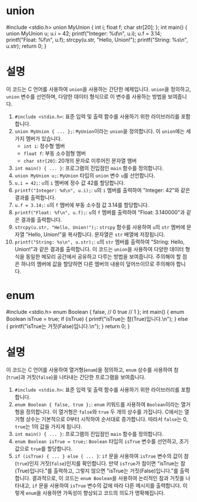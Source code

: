 # union

#include <stdio.h>
union MyUnion {
    int i;
    float f;
    char str[20];
};
int main() {
    union MyUnion u;
    u.i = 42;
    printf("Integer: %d\n", u.i);
    u.f = 3.14;
    printf("Float: %f\n", u.f);
    strcpy(u.str, "Hello, Union!");
    printf("String: %s\n", u.str);
    return 0;
}

# 설명
이 코드는 C 언어를 사용하여 `union`을 사용하는 간단한 예제입니다. `union`을 정의하고, `union` 변수를 선언하며, 다양한 데이터 형식으로 이 변수를 사용하는 방법을 보여줍니다.
1. `#include <stdio.h>`: 표준 입력 및 출력 함수를 사용하기 위한 라이브러리를 포함합니다.
2. `union MyUnion { ... };`: `MyUnion`이라는 `union`을 정의합니다. 이 `union`에는 세 가지 멤버가 있습니다.
   - `int i`: 정수형 멤버
   - `float f`: 부동 소수점형 멤버
   - `char str[20]`: 20개의 문자로 이루어진 문자열 멤버
3. `int main() { ... }`: 프로그램의 진입점인 `main` 함수를 정의합니다.
4. `union MyUnion u;`: `MyUnion` 타입의 `union` 변수 `u`를 선언합니다.
5. `u.i = 42;`: `u`의 `i` 멤버에 정수 값 42를 할당합니다.
6. `printf("Integer: %d\n", u.i);`: `u`의 `i` 멤버를 출력하여 "Integer: 42"와 같은 결과를 출력합니다.
7. `u.f = 3.14;`: `u`의 `f` 멤버에 부동 소수점 값 3.14를 할당합니다.
8. `printf("Float: %f\n", u.f);`: `u`의 `f` 멤버를 출력하여 "Float: 3.140000"과 같은 결과를 출력합니다.
9. `strcpy(u.str, "Hello, Union!");`: `strcpy` 함수를 사용하여 `u`의 `str` 멤버에 문자열 "Hello, Union!"을 복사합니다. 문자열은 `str` 배열에 저장됩니다.
10. `printf("String: %s\n", u.str);`: `u`의 `str` 멤버를 출력하여 "String: Hello, Union!"과 같은 결과를 출력합니다.
이 코드는 `union`을 사용하여 다양한 데이터 형식을 동일한 메모리 공간에서 공유하고 다루는 방법을 보여줍니다. 주의해야 할 점은 하나의 멤버에 값을 할당하면 다른 멤버의 내용이 덮어쓰이므로 주의해야 합니다.

# enum

#include <stdio.h>
enum Boolean {
    false, // 0
    true   // 1
};
int main() {
    enum Boolean isTrue = true;
    if (isTrue) {
        printf("isTrue는 참(True)입니다.\n");
    } else {
        printf("isTrue는 거짓(False)입니다.\n");
    }
    return 0;
}

# 설명
이 코드는 C 언어를 사용하여 열거형(`enum`)을 정의하고, `enum` 상수를 사용하여 참(`true`)과 거짓(`false`)을 나타내는 간단한 프로그램을 보여줍니다.
1. `#include <stdio.h>`: 표준 입력 및 출력 함수를 사용하기 위한 라이브러리를 포함합니다.
2. `enum Boolean { false, true };`: `enum` 키워드를 사용하여 `Boolean`이라는 열거형을 정의합니다. 이 열거형은 `false`와 `true` 두 개의 상수를 가집니다. C에서는 열거형 상수는 기본적으로 0부터 시작하여 순서대로 증가합니다. 따라서 `false`는 0, `true`는 1의 값을 가지게 됩니다.
3. `int main() { ... }`: 프로그램의 진입점인 `main` 함수를 정의합니다.
4. `enum Boolean isTrue = true;`: `Boolean` 타입의 `isTrue` 변수를 선언하고, 초기값으로 `true`를 할당합니다.
5. `if (isTrue) { ... } else { ... }`: `if` 문을 사용하여 `isTrue` 변수의 값이 참(`true`)인지 거짓(`false`)인지를 확인합니다. 만약 `isTrue`가 참이면 "isTrue는 참(True)입니다."를 출력하고, 그렇지 않으면 "isTrue는 거짓(False)입니다."를 출력합니다.
결과적으로, 이 코드는 `enum Boolean`을 사용하여 논리적인 참과 거짓을 나타내고, `if` 문을 사용하여 `isTrue` 변수의 값에 따라 다른 메시지를 출력합니다. 이렇게 `enum`을 사용하면 가독성이 향상되고 코드의 의도가 명확해집니다.
